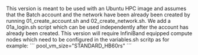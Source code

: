 This version is meant to be used with an Ubuntu HPC image and assumes that the Batch account and the network have been already been created by running 01_create_account.sh and 02_create_network.sh. We add a 01a_login.sh script which can be used independently after the account has already been created. 
This version will require InfiniBand equipped compute nodes which need to be configured in the variables.sh scritp as for example:
´´´
pool_vm_size="STANDARD_HB60rs"
´´´
